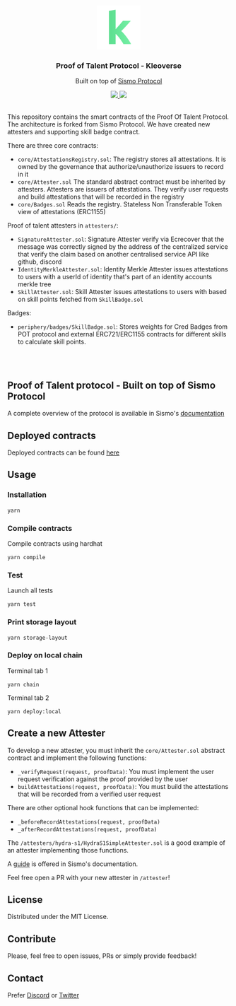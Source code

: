 <br />
<div align="center">
  <img src="docs/kleoverse-logo.png" alt="Logo" width="100" height="100" style="borderRadius: 20px">

  <h3 align="center">
    Proof of Talent Protocol - Kleoverse
  </h3>

  <p align="center">
    Built on top of <a href="https://www.sismo.io/" target="_blank">Sismo Protocol</a>
  </p>
  
  <p align="center">
    <a href="https://discord.com/invite/u9v97PJVMA" target="_blank">
        <img src="https://img.shields.io/badge/Discord-7289DA?style=for-the-badge&logo=discord&logoColor=white"/>
    </a>
    <a href="https://twitter.com/kleoverse" target="_blank">
        <img src="https://img.shields.io/badge/Twitter-1DA1F2?style=for-the-badge&logo=twitter&logoColor=white"/>
    </a>
  </p>
  <a href="https://www.sismo.io/" target="_blank">
    
  </a>
</div>
<br/>
This repository contains the smart contracts of the Proof Of Talent Protocol. The architecture is forked from Sismo Protocol. We have created new attesters and supporting skill badge contract.

There are three core contracts:

 - `core/AttestationsRegistry.sol`: The registry stores all attestations. It is owned by the governance that authorize/unauthorize issuers to record in it
 - `core/Attester.sol` The standard abstract contract must be inherited by attesters. Attesters are issuers of attestations. They verify user requests and build attestations that will be recorded in the registry
 - `core/Badges.sol` Reads the registry. Stateless Non Transferable Token view of attestations (ERC1155)

Proof of talent attesters in `attesters/`:
- `SignatureAttester.sol`: Signature Attester verify via Ecrecover that the message was correctly signed by the address of the centralized service that verify the claim based on another centralised service API like github, discord
- `IdentityMerkleAttester.sol`: Identity Merkle Attester issues attestations to users with a userId of identity that's part of an identity accounts merkle tree
- `SkillAttester.sol`: Skill Attester issues attestations to users with based on skill points fetched from `SkillBadge.sol`

Badges:
 - `periphery/badges/SkillBadge.sol`: Stores weights for Cred Badges from POT protocol and external ERC721/ERC1155 contracts for different skills to calculate skill points.

<br/><br/>


## Proof of Talent protocol - Built on top of Sismo Protocol

A complete overview of the protocol is available in Sismo's [documentation](https://protocol.docs.sismo.io)


## Deployed contracts

Deployed contracts can be found [here](https://proofoftalent.org/deployed-contracts)

## Usage
### Installation
```
yarn
```

### Compile contracts
Compile contracts using hardhat
```
yarn compile
```

### Test
Launch all tests

```
yarn test
```

### Print storage layout 
```
yarn storage-layout
```

### Deploy on local chain

Terminal tab 1
```
yarn chain
```

Terminal tab 2
```
yarn deploy:local
```


## Create a new Attester

To develop a new attester, you must inherit the `core/Attester.sol` abstract contract and implement the following functions: 

-  `_verifyRequest(request, proofData)`: You must implement the user request verification against the proof provided by the user
-  `buildAttestations(request, proofData)`: You must build the attestations that will be recorded from a verified user request

There are other optional hook functions that can be implemented:

- `_beforeRecordAttestations(request, proofData)`
- `_afterRecordAttestations(request, proofData)`

The `/attesters/hydra-s1/HydraS1SimpleAttester.sol` is a good example of an attester implementing those functions.

A [guide](https://attesters.docs.sismo.io) is offered in Sismo's documentation.

Feel free open a PR with your new attester in `/attester`!

## License

Distributed under the MIT License.

## Contribute

Please, feel free to open issues, PRs or simply provide feedback!

## Contact

Prefer [Discord](https://discord.com/invite/u9v97PJVMA) or [Twitter](https://twitter.com/kleoverse)

